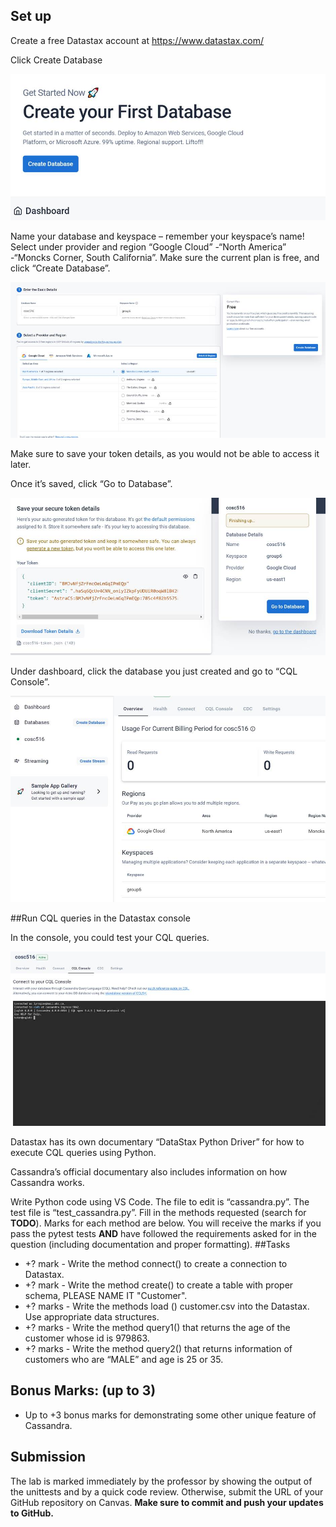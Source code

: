 ## Set up
Create a free Datastax account at https://www.datastax.com/

  Click Create Database

  ![Graphical user interface, application, email  Description automatically generated](https://github.com/cosc-516-2022/lab10/blob/main/Cassandra/README.assets/clip_image002.jpg?raw=true)

   

  Name your database and keyspace – remember your keyspace’s name! Select under provider and region “Google Cloud” -“North America” -“Moncks Corner, South California”. Make sure the current plan is free, and click “Create Database”.

  ![Graphical user interface, application  Description automatically generated](https://github.com/cosc-516-2022/lab10/blob/main/Cassandra/README.assets/clip_image004.jpg?raw=true)

   

   

   

  Make sure to save your token details, as you would not be able to access it later.

  Once it’s saved, click “Go to Database”.

  ![Graphical user interface, application  Description automatically generated](https://github.com/cosc-516-2022/lab10/blob/main/Cassandra/README.assets/clip_image006.jpg?raw=true)

  Under dashboard, click the database you just created and go to “CQL Console”.

  ![Graphical user interface, application, email  Description automatically generated](https://github.com/cosc-516-2022/lab10/blob/main/Cassandra/README.assets/clip_image008.jpg)
  
##Run CQL queries in the Datastax console

  In the console, you could test your CQL queries.

  ![Graphical user interface, text, application, Teams  Description automatically generated](https://github.com/cosc-516-2022/lab10/blob/main/Cassandra/README.assets/clip_image010.jpg?raw=true)

  Datastax has its own documentary “DataStax Python Driver” for how to execute CQL queries using Python.

  Cassandra’s official documentary also includes information on how Cassandra works.

   

   

  Write Python code using VS Code. The file to edit is “cassandra.py”. The test file is “test_cassandra.py”. Fill in the methods requested (search for **TODO**). Marks for each method are below. You will receive the marks if you pass the pytest tests **AND** have followed the requirements asked for in the question (including documentation and proper formatting).
##Tasks
  - +? mark -  Write the method connect() to create a connection to Datastax.
  - +? mark -  Write the method create() to create a table with proper schema, PLEASE NAME IT "Customer".
  - +? marks - Write the methods load () customer.csv into the Datastax. Use appropriate   data structures.
  - +? marks - Write the method query1() that returns the age of the customer whose id is 979863.
  - +? marks - Write the method query2() that returns information of customers who  are “MALE” and age is 25 or 35.
## Bonus Marks: (up to 3)

- Up to +3 bonus marks for demonstrating some other unique feature of Cassandra.

## Submission

The lab is marked immediately by the professor by showing the output of the unittests and by a quick code review.  Otherwise, submit the URL of your GitHub repository on Canvas. **Make sure to commit and push your updates to GitHub.**
